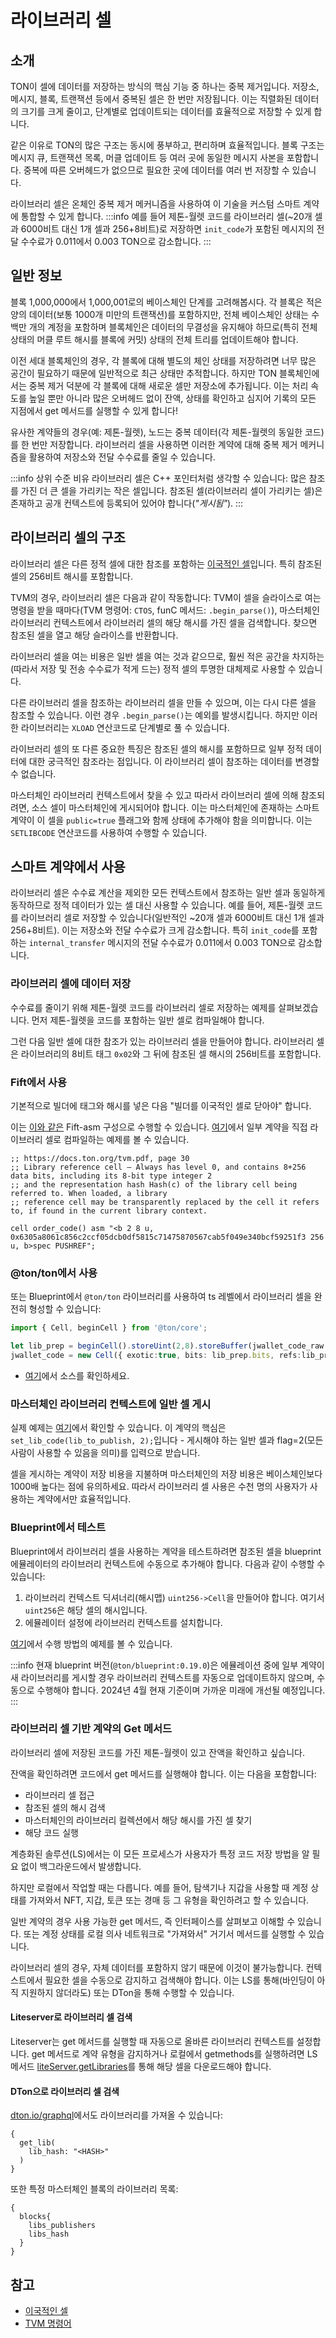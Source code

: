 # 라이브러리 셀

## 소개

TON이 셀에 데이터를 저장하는 방식의 핵심 기능 중 하나는 중복 제거입니다. 저장소, 메시지, 블록, 트랜잭션 등에서 중복된 셀은 한 번만 저장됩니다. 이는 직렬화된 데이터의 크기를 크게 줄이고, 단계별로 업데이트되는 데이터를 효율적으로 저장할 수 있게 합니다.

같은 이유로 TON의 많은 구조는 동시에 풍부하고, 편리하며 효율적입니다. 블록 구조는 메시지 큐, 트랜잭션 목록, 머클 업데이트 등 여러 곳에 동일한 메시지 사본을 포함합니다. 중복에 따른 오버헤드가 없으므로 필요한 곳에 데이터를 여러 번 저장할 수 있습니다.

라이브러리 셀은 온체인 중복 제거 메커니즘을 사용하여 이 기술을 커스텀 스마트 계약에 통합할 수 있게 합니다.
:::info
예를 들어 제톤-월렛 코드를 라이브러리 셀(~20개 셀과 6000비트 대신 1개 셀과 256+8비트)로 저장하면 `init_code`가 포함된 메시지의 전달 수수료가 0.011에서 0.003 TON으로 감소합니다.
:::

## 일반 정보

블록 1,000,000에서 1,000,001로의 베이스체인 단계를 고려해봅시다. 각 블록은 적은 양의 데이터(보통 1000개 미만의 트랜잭션)를 포함하지만, 전체 베이스체인 상태는 수백만 개의 계정을 포함하며 블록체인은 데이터의 무결성을 유지해야 하므로(특히 전체 상태의 머클 루트 해시를 블록에 커밋) 상태의 전체 트리를 업데이트해야 합니다.

이전 세대 블록체인의 경우, 각 블록에 대해 별도의 체인 상태를 저장하려면 너무 많은 공간이 필요하기 때문에 일반적으로 최근 상태만 추적합니다. 하지만 TON 블록체인에서는 중복 제거 덕분에 각 블록에 대해 새로운 셀만 저장소에 추가됩니다. 이는 처리 속도를 높일 뿐만 아니라 많은 오버헤드 없이 잔액, 상태를 확인하고 심지어 기록의 모든 지점에서 get 메서드를 실행할 수 있게 합니다!

유사한 계약들의 경우(예: 제톤-월렛), 노드는 중복 데이터(각 제톤-월렛의 동일한 코드)를 한 번만 저장합니다. 라이브러리 셀을 사용하면 이러한 계약에 대해 중복 제거 메커니즘을 활용하여 저장소와 전달 수수료를 줄일 수 있습니다.

:::info 상위 수준 비유
라이브러리 셀은 C++ 포인터처럼 생각할 수 있습니다: 많은 참조를 가진 더 큰 셀을 가리키는 작은 셀입니다. 참조된 셀(라이브러리 셀이 가리키는 셀)은 존재하고 공개 컨텍스트에 등록되어 있어야 합니다(*"게시됨"*).
:::

## 라이브러리 셀의 구조

라이브러리 셀은 다른 정적 셀에 대한 참조를 포함하는 [이국적인 셀](/v3/documentation/data-formats/tlb/exotic-cells)입니다. 특히 참조된 셀의 256비트 해시를 포함합니다.

TVM의 경우, 라이브러리 셀은 다음과 같이 작동합니다: TVM이 셀을 슬라이스로 여는 명령을 받을 때마다(TVM 명령어: `CTOS`, funC 메서드: `.begin_parse()`), 마스터체인 라이브러리 컨텍스트에서 라이브러리 셀의 해당 해시를 가진 셀을 검색합니다. 찾으면 참조된 셀을 열고 해당 슬라이스를 반환합니다.

라이브러리 셀을 여는 비용은 일반 셀을 여는 것과 같으므로, 훨씬 적은 공간을 차지하는(따라서 저장 및 전송 수수료가 적게 드는) 정적 셀의 투명한 대체제로 사용할 수 있습니다.

다른 라이브러리 셀을 참조하는 라이브러리 셀을 만들 수 있으며, 이는 다시 다른 셀을 참조할 수 있습니다. 이런 경우 `.begin_parse()`는 예외를 발생시킵니다. 하지만 이러한 라이브러리는 `XLOAD` 연산코드로 단계별로 풀 수 있습니다.

라이브러리 셀의 또 다른 중요한 특징은 참조된 셀의 해시를 포함하므로 일부 정적 데이터에 대한 궁극적인 참조라는 점입니다. 이 라이브러리 셀이 참조하는 데이터를 변경할 수 없습니다.

마스터체인 라이브러리 컨텍스트에서 찾을 수 있고 따라서 라이브러리 셀에 의해 참조되려면, 소스 셀이 마스터체인에 게시되어야 합니다. 이는 마스터체인에 존재하는 스마트 계약이 이 셀을 `public=true` 플래그와 함께 상태에 추가해야 함을 의미합니다. 이는 `SETLIBCODE` 연산코드를 사용하여 수행할 수 있습니다.

## 스마트 계약에서 사용

라이브러리 셀은 수수료 계산을 제외한 모든 컨텍스트에서 참조하는 일반 셀과 동일하게 동작하므로 정적 데이터가 있는 셀 대신 사용할 수 있습니다. 예를 들어, 제톤-월렛 코드를 라이브러리 셀로 저장할 수 있습니다(일반적인 ~20개 셀과 6000비트 대신 1개 셀과 256+8비트). 이는 저장소와 전달 수수료가 크게 감소합니다. 특히 `init_code`를 포함하는 `internal_transfer` 메시지의 전달 수수료가 0.011에서 0.003 TON으로 감소합니다.

### 라이브러리 셀에 데이터 저장

수수료를 줄이기 위해 제톤-월렛 코드를 라이브러리 셀로 저장하는 예제를 살펴보겠습니다. 먼저 제톤-월렛을 코드를 포함하는 일반 셀로 컴파일해야 합니다.

그런 다음 일반 셀에 대한 참조가 있는 라이브러리 셀을 만들어야 합니다. 라이브러리 셀은 라이브러리의 8비트 태그 `0x02`와 그 뒤에 참조된 셀 해시의 256비트를 포함합니다.

### Fift에서 사용

기본적으로 빌더에 태그와 해시를 넣은 다음 "빌더를 이국적인 셀로 닫아야" 합니다.

이는 [이와 같은](https://github.com/ton-blockchain/multisig-contract-v2/blob/master/contracts/auto/order_code.func) Fift-asm 구성으로 수행할 수 있습니다. [여기](https://github.com/ton-blockchain/multisig-contract-v2/blob/master/wrappers/Order.compile.ts)에서 일부 계약을 직접 라이브러리 셀로 컴파일하는 예제를 볼 수 있습니다.

```fift
;; https://docs.ton.org/tvm.pdf, page 30
;; Library reference cell — Always has level 0, and contains 8+256 data bits, including its 8-bit type integer 2 
;; and the representation hash Hash(c) of the library cell being referred to. When loaded, a library
;; reference cell may be transparently replaced by the cell it refers to, if found in the current library context.

cell order_code() asm "<b 2 8 u, 0x6305a8061c856c2ccf05dcb0df5815c71475870567cab5f049e340bcf59251f3 256 u, b>spec PUSHREF";
```

### @ton/ton에서 사용

또는 Blueprint에서 `@ton/ton` 라이브러리를 사용하여 ts 레벨에서 라이브러리 셀을 완전히 형성할 수 있습니다:

```ts
import { Cell, beginCell } from '@ton/core';

let lib_prep = beginCell().storeUint(2,8).storeBuffer(jwallet_code_raw.hash()).endCell();
jwallet_code = new Cell({ exotic:true, bits: lib_prep.bits, refs:lib_prep.refs});
```

- [여기](https://github.com/ton-blockchain/stablecoin-contract/blob/de08b905214eb253d27009db6a124fd1feadbf72/sandbox_tests/JettonWallet.spec.ts#L104C1-L105C90)에서 소스를 확인하세요.

### 마스터체인 라이브러리 컨텍스트에 일반 셀 게시

실제 예제는 [여기](https://github.com/ton-blockchain/multisig-contract-v2/blob/master/contracts/helper/librarian.func)에서 확인할 수 있습니다. 이 계약의 핵심은 `set_lib_code(lib_to_publish, 2);`입니다 - 게시해야 하는 일반 셀과 flag=2(모든 사람이 사용할 수 있음을 의미)를 입력으로 받습니다.

셀을 게시하는 계약이 저장 비용을 지불하며 마스터체인의 저장 비용은 베이스체인보다 1000배 높다는 점에 유의하세요. 따라서 라이브러리 셀 사용은 수천 명의 사용자가 사용하는 계약에서만 효율적입니다.

### Blueprint에서 테스트

Blueprint에서 라이브러리 셀을 사용하는 계약을 테스트하려면 참조된 셀을 blueprint 에뮬레이터의 라이브러리 컨텍스트에 수동으로 추가해야 합니다. 다음과 같이 수행할 수 있습니다:

1. 라이브러리 컨텍스트 딕셔너리(해시맵) `uint256->Cell`을 만들어야 합니다. 여기서 `uint256`은 해당 셀의 해시입니다.
2. 에뮬레이터 설정에 라이브러리 컨텍스트를 설치합니다.

[여기](https://github.com/ton-blockchain/stablecoin-contract/blob/de08b905214eb253d27009db6a124fd1feadbf72/sandbox_tests/JettonWallet.spec.ts#L100C9-L103C32)에서 수행 방법의 예제를 볼 수 있습니다.

:::info
현재 blueprint 버전(`@ton/blueprint:0.19.0`)은 에뮬레이션 중에 일부 계약이 새 라이브러리를 게시할 경우 라이브러리 컨텍스트를 자동으로 업데이트하지 않으며, 수동으로 수행해야 합니다.
2024년 4월 현재 기준이며 가까운 미래에 개선될 예정입니다.
:::

### 라이브러리 셀 기반 계약의 Get 메서드

라이브러리 셀에 저장된 코드를 가진 제톤-월렛이 있고 잔액을 확인하고 싶습니다.

잔액을 확인하려면 코드에서 get 메서드를 실행해야 합니다. 이는 다음을 포함합니다:

- 라이브러리 셀 접근
- 참조된 셀의 해시 검색
- 마스터체인의 라이브러리 컬렉션에서 해당 해시를 가진 셀 찾기
- 해당 코드 실행

계층화된 솔루션(LS)에서는 이 모든 프로세스가 사용자가 특정 코드 저장 방법을 알 필요 없이 백그라운드에서 발생합니다.

하지만 로컬에서 작업할 때는 다릅니다. 예를 들어, 탐색기나 지갑을 사용할 때 계정 상태를 가져와서 NFT, 지갑, 토큰 또는 경매 등 그 유형을 확인하려고 할 수 있습니다.

일반 계약의 경우 사용 가능한 get 메서드, 즉 인터페이스를 살펴보고 이해할 수 있습니다. 또는 계정 상태를 로컬 의사 네트워크로 "가져와서" 거기서 메서드를 실행할 수 있습니다.

라이브러리 셀의 경우, 자체 데이터를 포함하지 않기 때문에 이것이 불가능합니다. 컨텍스트에서 필요한 셀을 수동으로 감지하고 검색해야 합니다. 이는 LS를 통해(바인딩이 아직 지원하지 않더라도) 또는 DTon을 통해 수행할 수 있습니다.

#### Liteserver로 라이브러리 셀 검색

Liteserver는 get 메서드를 실행할 때 자동으로 올바른 라이브러리 컨텍스트를 설정합니다. get 메서드로 계약 유형을 감지하거나 로컬에서 getmethods를 실행하려면 LS 메서드 [liteServer.getLibraries](https://github.com/ton-blockchain/ton/blob/4cfe1d1a96acf956e28e2bbc696a143489e23631/tl/generate/scheme/lite_api.tl#L96)를 통해 해당 셀을 다운로드해야 합니다.

#### DTon으로 라이브러리 셀 검색

[dton.io/graphql](https://dton.io/graphql)에서도 라이브러리를 가져올 수 있습니다:

```
{
  get_lib(
    lib_hash: "<HASH>"
  )
}
```

또한 특정 마스터체인 블록의 라이브러리 목록:

```
{
  blocks{
    libs_publishers
    libs_hash
  }
}
```

## 참고

- [이국적인 셀](/v3/documentation/data-formats/tlb/exotic-cells)
- [TVM 명령어](/v3/documentation/tvm/instructions)


